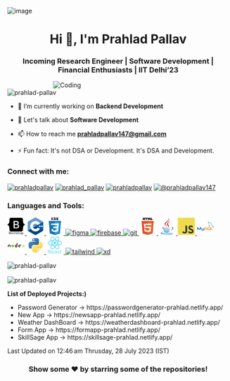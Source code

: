 


<!--
**prahlad-pallav/prahlad-pallav** is a ✨ _special_ ✨ repository because its `README.md` (this file) appears on your GitHub profile.

Here are some ideas to get you started:

- 🔭 I’m currently working on ...
- 🌱 I’m currently learning ...
- 👯 I’m looking to collaborate on ...
- 🤔 I’m looking for help with ...
- 💬 Ask me about ...
- 📫 How to reach me: ...
- 😄 Pronouns: ...
- ⚡ Fun fact: ...
-->
![image](https://drive.google.com/uc?export=view&id=10KvrSNlRdg8DPR4CVnsYitPqb4QB1xH9)
<h1 align="center">Hi 👋, I'm Prahlad Pallav</h1>
<h3 align="center">Incoming Research Engineer | Software Development | Financial Enthusiasts | IIT Delhi’23</h3>
<img align="right" alt="Coding" width="400" src="https://drive.google.com/uc?export=view&id=1GZqaAeOkX9KqeaAgUk71hlnc3cHd6VNR">
<p align="left"> <img src="https://komarev.com/ghpvc/?username=prahlad-pallav&label=Profile%20views&color=0e75b6&style=flat" alt="prahlad-pallav" /> </p>


- 🔭 I’m currently working on **Backend Development**

- 💬 Let's talk about **Software Development**

- 📫 How to reach me **prahladpallav147@gmail.com**

- ⚡ Fun fact: It's not DSA or Development. It's DSA and Development.  

<!--
![Code Time](http://img.shields.io/badge/Code%20Time-99%20hrs%2038%20mins-red)
-->

<h3 align="left">Connect with me:</h3>
<p align="left">
<a href="https://linkedin.com/in/prahladpallav" target="blank"><img align="center" src="https://raw.githubusercontent.com/rahuldkjain/github-profile-readme-generator/master/src/images/icons/Social/linked-in-alt.svg" alt="prahladpallav" height="30" width="40" /></a>
<a href="https://instagram.com/prahlad_pallav" target="blank"><img align="center" src="https://raw.githubusercontent.com/rahuldkjain/github-profile-readme-generator/master/src/images/icons/Social/instagram.svg" alt="prahlad_pallav" height="30" width="40" /></a>
<a href="https://www.behance.net/prahladpallav" target="blank"><img align="center" src="https://raw.githubusercontent.com/rahuldkjain/github-profile-readme-generator/master/src/images/icons/Social/behance.svg" alt="prahladpallav" height="30" width="40" /></a>
<a href="https://medium.com/@prahladpallav147" target="blank"><img align="center" src="https://raw.githubusercontent.com/rahuldkjain/github-profile-readme-generator/master/src/images/icons/Social/medium.svg" alt="@prahladpallav147" height="30" width="40" /></a>
</p>

<h3 align="left">Languages and Tools:</h3>
<p align="left"> <a href="https://getbootstrap.com" target="_blank" rel="noreferrer"> <img src="https://raw.githubusercontent.com/devicons/devicon/master/icons/bootstrap/bootstrap-plain-wordmark.svg" alt="bootstrap" width="40" height="40"/> </a> <a href="https://www.w3schools.com/cpp/" target="_blank" rel="noreferrer"> <img src="https://raw.githubusercontent.com/devicons/devicon/master/icons/cplusplus/cplusplus-original.svg" alt="cplusplus" width="40" height="40"/> </a> <a href="https://www.w3schools.com/css/" target="_blank" rel="noreferrer"> <img src="https://raw.githubusercontent.com/devicons/devicon/master/icons/css3/css3-original-wordmark.svg" alt="css3" width="40" height="40"/> </a> <a href="https://www.figma.com/" target="_blank" rel="noreferrer"> <img src="https://www.vectorlogo.zone/logos/figma/figma-icon.svg" alt="figma" width="40" height="40"/> </a> <a href="https://firebase.google.com/" target="_blank" rel="noreferrer"> <img src="https://www.vectorlogo.zone/logos/firebase/firebase-icon.svg" alt="firebase" width="40" height="40"/> </a> <a href="https://git-scm.com/" target="_blank" rel="noreferrer"> <img src="https://www.vectorlogo.zone/logos/git-scm/git-scm-icon.svg" alt="git" width="40" height="40"/> </a> <a href="https://www.w3.org/html/" target="_blank" rel="noreferrer"> <img src="https://raw.githubusercontent.com/devicons/devicon/master/icons/html5/html5-original-wordmark.svg" alt="html5" width="40" height="40"/> </a> <a href="https://www.java.com" target="_blank" rel="noreferrer"> <img src="https://raw.githubusercontent.com/devicons/devicon/master/icons/java/java-original.svg" alt="java" width="40" height="40"/> </a> <a href="https://developer.mozilla.org/en-US/docs/Web/JavaScript" target="_blank" rel="noreferrer"> <img src="https://raw.githubusercontent.com/devicons/devicon/master/icons/javascript/javascript-original.svg" alt="javascript" width="40" height="40"/> </a> <a href="https://www.mysql.com/" target="_blank" rel="noreferrer"> <img src="https://raw.githubusercontent.com/devicons/devicon/master/icons/mysql/mysql-original-wordmark.svg" alt="mysql" width="40" height="40"/> </a> <a href="https://nodejs.org" target="_blank" rel="noreferrer"> <img src="https://raw.githubusercontent.com/devicons/devicon/master/icons/nodejs/nodejs-original-wordmark.svg" alt="nodejs" width="40" height="40"/> </a> <a href="https://www.python.org" target="_blank" rel="noreferrer"> <img src="https://raw.githubusercontent.com/devicons/devicon/master/icons/python/python-original.svg" alt="python" width="40" height="40"/> </a> <a href="https://reactjs.org/" target="_blank" rel="noreferrer"> <img src="https://raw.githubusercontent.com/devicons/devicon/master/icons/react/react-original-wordmark.svg" alt="react" width="40" height="40"/> </a> <a href="https://tailwindcss.com/" target="_blank" rel="noreferrer"> <img src="https://www.vectorlogo.zone/logos/tailwindcss/tailwindcss-icon.svg" alt="tailwind" width="40" height="40"/> </a> <a href="https://www.adobe.com/products/xd.html" target="_blank" rel="noreferrer"> <img src="https://cdn.worldvectorlogo.com/logos/adobe-xd.svg" alt="xd" width="40" height="40"/> </a> </p>

<p><img align="center" src="https://github-readme-stats.vercel.app/api/top-langs?username=prahlad-pallav&show_icons=true&locale=en&layout=compact" alt="prahlad-pallav" /></p>

<!--
<p>&nbsp;<img align="center" src="https://github-readme-stats.vercel.app/api?username=prahlad-pallav&show_icons=true&locale=en" alt="prahlad-pallav" /></p>
-->

<!--
**🐱 My GitHub Data** 

> 🏆 40 Contributions in the Year 2023
 > 
> 📦 300.1 kB Used in GitHub's Storage 
 > 
> 📜 6 Public Repositories 
 > 
> 🔑 2 Private Repositories  
 >
> 
-->

<p><img align="center" src="https://github-readme-streak-stats.herokuapp.com/?user=prahlad-pallav&" alt="prahlad-pallav" /></p>

<p><b>List of Deployed Projects:)</b></p>
<ul>
 <li>Password Generator -> https://passwordgenerator-prahlad.netlify.app/</li>
 <li>New App -> https://newsapp-prahlad.netlify.app/</li>
 <li>Weather DashBoard -> https://weatherdashboard-prahlad.netlify.app/</li>
 <li>Form App -> https://formapp-prahlad.netlify.app/</li>
 <li>SkillSage App -> https://skillsage-prahlad.netlify.app/</li>
</ul>


 Last Updated on 12:46 am
Thrusday, 28 July 2023 (IST)

<div align="center">

### Show some ❤️ by starring some of the repositories!
</div>
